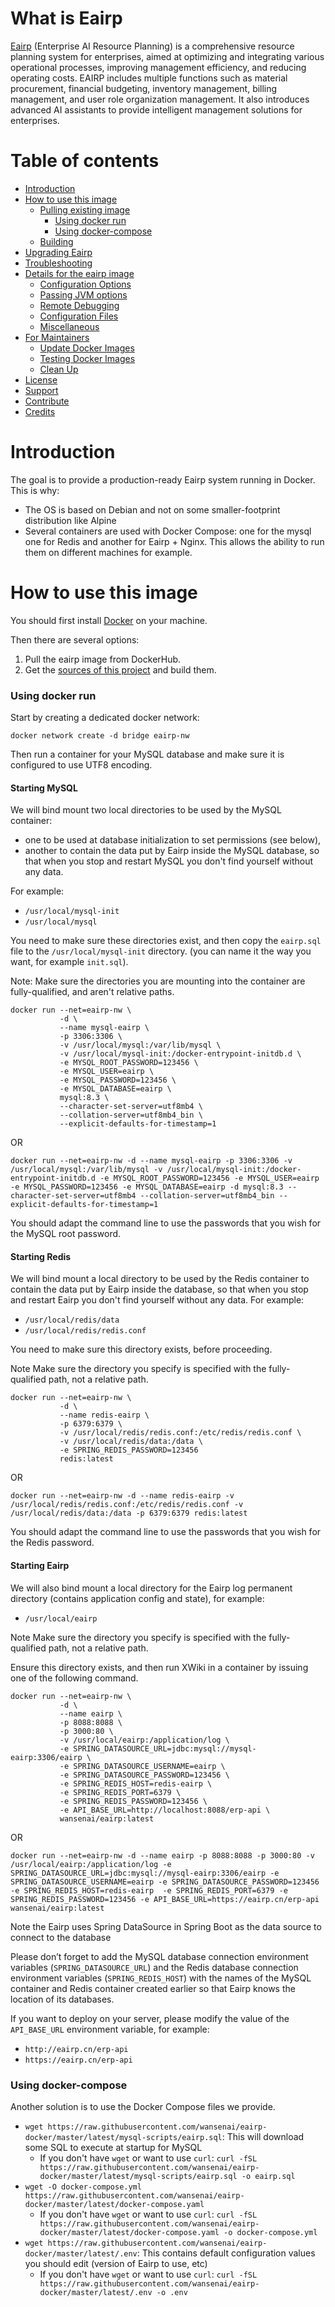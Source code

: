 # What is Eairp

[Eairp](https://github.com/wansenai/eairp) (Enterprise AI Resource Planning) is a comprehensive resource planning system for enterprises, aimed at optimizing and integrating various operational processes, improving management efficiency, and reducing operating costs. 
EAIRP includes multiple functions such as material procurement, financial budgeting, inventory management, billing management, and user role organization management. 
It also introduces advanced AI assistants to provide intelligent management solutions for enterprises.

# Table of contents
- [Introduction](#introduction)
- [How to use this image](#how-to-use-this-image)
    -	[Pulling existing image](#pulling-an-existing-image)
        -	[Using docker run](#using-docker-run)
        -	[Using docker-compose](#using-docker-compose)
    -	[Building](#building)
- [Upgrading Eairp](#upgrading-eairp)
- [Troubleshooting](#troubleshooting)
- [Details for the eairp image](#details-for-the-eairp-image)
    -	[Configuration Options](#configuration-options)
    -	[Passing JVM options](#passing-jvm-options)
    -	[Remote Debugging](#remote-debugging)
    -	[Configuration Files](#configuration-files)
    -	[Miscellaneous](#miscellaneous)
- [For Maintainers](#for-maintainers)
    -	[Update Docker Images](#update-docker-images)
    -	[Testing Docker Images](#testing-docker-images)
    -	[Clean Up](#clean-up)
- [License](#license)
- [Support](#support)
- [Contribute](#contribute)
- [Credits](#credits)

# Introduction

The goal is to provide a production-ready Eairp system running in Docker. This is why:

-	The OS is based on Debian and not on some smaller-footprint distribution like Alpine
-	Several containers are used with Docker Compose: one for the mysql one for Redis and another for Eairp + Nginx. This allows the ability to run them on different machines for example.

# How to use this image

You should first install [Docker](https://www.docker.com/) on your machine.

Then there are several options:

1.	Pull the eairp image from DockerHub.
2.	Get the [sources of this project](https://github.com/wansenai/eairp) and build them.

### Using docker run

Start by creating a dedicated docker network:

```console
docker network create -d bridge eairp-nw
```

Then run a container for your MySQL database and make sure it is configured to use UTF8 encoding.

#### Starting MySQL

We will bind mount two local directories to be used by the MySQL container:
-	one to be used at database initialization to set permissions (see below), 
-	another to contain the data put by Eairp inside the MySQL database, so that when you stop and restart MySQL you don't find yourself without any data.

For example:
-	`/usr/local/mysql-init`
-	`/usr/local/mysql`

You need to make sure these directories exist, and then copy the `eairp.sql` file to the `/usr/local/mysql-init` directory. (you can name it the way you want, for example `init.sql`).

Note: Make sure the directories you are mounting into the container are fully-qualified, and aren't relative paths.

```console
docker run --net=eairp-nw \
           -d \
           --name mysql-eairp \
           -p 3306:3306 \
           -v /usr/local/mysql:/var/lib/mysql \
           -v /usr/local/mysql-init:/docker-entrypoint-initdb.d \
           -e MYSQL_ROOT_PASSWORD=123456 \
           -e MYSQL_USER=eairp \
           -e MYSQL_PASSWORD=123456 \
           -e MYSQL_DATABASE=eairp \
           mysql:8.3 \
           --character-set-server=utf8mb4 \
           --collation-server=utf8mb4_bin \
           --explicit-defaults-for-timestamp=1
```
OR
```console
docker run --net=eairp-nw -d --name mysql-eairp -p 3306:3306 -v /usr/local/mysql:/var/lib/mysql -v /usr/local/mysql-init:/docker-entrypoint-initdb.d -e MYSQL_ROOT_PASSWORD=123456 -e MYSQL_USER=eairp -e MYSQL_PASSWORD=123456 -e MYSQL_DATABASE=eairp -d mysql:8.3 --character-set-server=utf8mb4 --collation-server=utf8mb4_bin --explicit-defaults-for-timestamp=1
```

You should adapt the command line to use the passwords that you wish for the MySQL root password.

#### Starting Redis

We will bind mount a local directory to be used by the Redis container to contain the data put by Eairp inside the database, so that when you stop and restart Eairp you don't find yourself without any data.  For example:

-	`/usr/local/redis/data`
-	`/usr/local/redis/redis.conf`

You need to make sure this directory exists, before proceeding.

Note Make sure the directory you specify is specified with the fully-qualified path, not a relative path.

```console
docker run --net=eairp-nw \
           -d \
           --name redis-eairp \
           -p 6379:6379 \
           -v /usr/local/redis/redis.conf:/etc/redis/redis.conf \
           -v /usr/local/redis/data:/data \
           -e SPRING_REDIS_PASSWORD=123456
           redis:latest
```
OR
```console
docker run --net=eairp-nw -d --name redis-eairp -v /usr/local/redis/redis.conf:/etc/redis/redis.conf -v /usr/local/redis/data:/data -p 6379:6379 redis:latest
```

You should adapt the command line to use the passwords that you wish for the Redis password.

#### Starting Eairp

We will also bind mount a local directory for the Eairp log permanent directory (contains application config and state), for example:

-	`/usr/local/eairp`

Note Make sure the directory you specify is specified with the fully-qualified path, not a relative path.

Ensure this directory exists, and then run XWiki in a container by issuing one of the following command.

```console
docker run --net=eairp-nw \
           -d \
           --name eairp \
           -p 8088:8088 \
           -p 3000:80 \
           -v /usr/local/eairp:/application/log \
           -e SPRING_DATASOURCE_URL=jdbc:mysql://mysql-eairp:3306/eairp \
           -e SPRING_DATASOURCE_USERNAME=eairp \
           -e SPRING_DATASOURCE_PASSWORD=123456 \
           -e SPRING_REDIS_HOST=redis-eairp \
           -e SPRING_REDIS_PORT=6379 \
           -e SPRING_REDIS_PASSWORD=123456 \
           -e API_BASE_URL=http://localhost:8088/erp-api \
           wansenai/eairp:latest
```
OR
```console
docker run --net=eairp-nw -d --name eairp -p 8088:8088 -p 3000:80 -v /usr/local/eairp:/application/log -e SPRING_DATASOURCE_URL=jdbc:mysql://mysql-eairp:3306/eairp -e SPRING_DATASOURCE_USERNAME=eairp -e SPRING_DATASOURCE_PASSWORD=123456 -e SPRING_REDIS_HOST=redis-eairp  -e SPRING_REDIS_PORT=6379 -e SPRING_REDIS_PASSWORD=123456 -e API_BASE_URL=https://eairp.cn/erp-api wansenai/eairp:latest
```

Note the Eairp uses Spring DataSource in Spring Boot as the data source to connect to the database

Please don’t forget to add the MySQL database connection environment variables (`SPRING_DATASOURCE_URL`) and the Redis database connection environment variables (`SPRING_REDIS_HOST`) with the names of the MySQL container and Redis container created earlier so that Eairp knows the location of its databases.

If you want to deploy on your server, please modify the value of the `API_BASE_URL` environment variable, for example:
-	`http://eairp.cn/erp-api`
-	`https://eairp.cn/erp-api`

### Using docker-compose

Another solution is to use the Docker Compose files we provide.

-	`wget https://raw.githubusercontent.com/wansenai/eairp-docker/master/latest/mysql-scripts/eairp.sql`: This will download some SQL to execute at startup for MySQL
	-	If you don't have `wget` or want to use `curl`: `curl -fSL https://raw.githubusercontent.com/wansenai/eairp-docker/master/latest/mysql-scripts/eairp.sql -o eairp.sql`
-	`wget -O docker-compose.yml https://raw.githubusercontent.com/wansenai/eairp-docker/master/latest/docker-compose.yaml`
	-	If you don't have `wget` or want to use `curl`: `curl -fSL https://raw.githubusercontent.com/wansenai/eairp-docker/master/latest/docker-compose.yaml -o docker-compose.yml`
-	`wget https://raw.githubusercontent.com/wansenai/eairp-docker/master/latest/.env`: This contains default configuration values you should edit (version of Eairp to use, etc)
	 -	If you don't have `wget` or want to use `curl`: `curl -fSL https://raw.githubusercontent.com/wansenai/eairp-docker/master/latest/.env -o .env`
